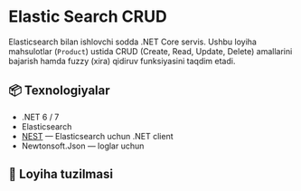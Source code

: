 # Elastic Search CRUD

Elasticsearch bilan ishlovchi sodda .NET Core servis. Ushbu loyiha mahsulotlar (`Product`) ustida CRUD (Create, Read, Update, Delete) amallarini bajarish hamda fuzzy (xira) qidiruv funksiyasini taqdim etadi.

## 📦 Texnologiyalar

- .NET 6 / 7
- Elasticsearch
- [NEST](https://www.elastic.co/guide/en/elasticsearch/client/net-api/current/index.html) — Elasticsearch uchun .NET client
- Newtonsoft.Json — loglar uchun

## 📁 Loyiha tuzilmasi

